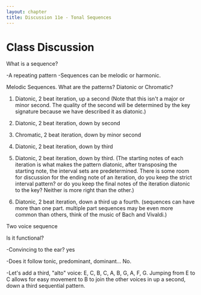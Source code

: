 ```yaml
---
layout: chapter
title: Discussion 11e - Tonal Sequences
---
```


# Class Discussion

What is a sequence?

-A repeating pattern -Sequences can be melodic or harmonic.

Melodic Sequences. What are the patterns? Diatonic or Chromatic?

1. Diatonic, 2 beat iteration, up a second (Note that this isn't a major or minor second. The quality of the second will be determined by the key signature because we have described it as diatonic.)

2. Diatonic, 2 beat iteration, down by second

3. Chromatic, 2 beat iteration, down by minor second

4. Diatonic, 2 beat iteration, down by third

5. Diatonic, 2 beat iteration, down by third. (The starting notes of each iteration is what makes the pattern diatonic, after transposing the starting note, the interval sets are predetermined. There is some room for discussion for the ending note of an iteration, do you keep the strict interval pattern? or do you keep the final notes of the iteration diatonic to the key? Neither is more right than the other.)

6. Diatonic, 2 beat iteration, down a third up a fourth. (sequences can have more than one part. multiple part sequences may be even more common than others, think of the music of Bach and Vivaldi.)

Two voice sequence

Is it functional?

-Convincing to the ear? yes

-Does it follow tonic, predominant, dominant... No.

-Let's add a third, "alto" voice: E, C, B, C, A, B, G, A, F, G. Jumping from E to C allows for easy movement to B to join the other voices in up a second, down a third sequential pattern.



